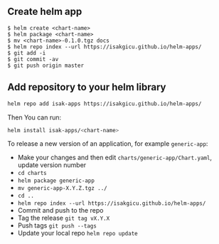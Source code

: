 ## Create helm app

```
$ helm create <chart-name>
$ helm package <chart-name>
$ mv <chart-name>-0.1.0.tgz docs
$ helm repo index --url https://isakgicu.github.io/helm-apps/
$ git add -i
$ git commit -av
$ git push origin master
```

## Add repository to your helm library
```bash
helm repo add isak-apps https://isakgicu.github.io/helm-apps/
```

Then You can run:
```bash
helm install isak-apps/<chart-name>
```


To release a new version of an application, for example `generic-app`:
* Make your changes and then edit `charts/generic-app/Chart.yaml`, update version number
* `cd charts`
* `helm package generic-app`
* `mv generic-app-X.Y.Z.tgz ../`
* `cd ..`
* `helm repo index --url https://isakgicu.github.io/helm-apps/`
* Commit and push to the repo
* Tag the release `git tag vX.Y.X`
* Push tags `git push --tags`
* Update your local repo `helm repo update`